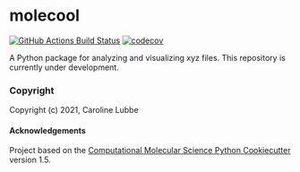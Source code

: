 molecool
==============================
[//]: # (Badges)
[![GitHub Actions Build Status](https://github.com/REPLACE_WITH_OWNER_ACCOUNT/molecool/workflows/CI/badge.svg)](https://github.com/REPLACE_WITH_OWNER_ACCOUNT/molecool/actions?query=workflow%3ACI)
[![codecov](https://codecov.io/gh/REPLACE_WITH_OWNER_ACCOUNT/molecool/branch/master/graph/badge.svg)](https://codecov.io/gh/REPLACE_WITH_OWNER_ACCOUNT/molecool/branch/master)


A Python package for analyzing and visualizing xyz files. This repository is currently under development.

### Copyright

Copyright (c) 2021, Caroline Lubbe


#### Acknowledgements
 
Project based on the 
[Computational Molecular Science Python Cookiecutter](https://github.com/molssi/cookiecutter-cms) version 1.5.
